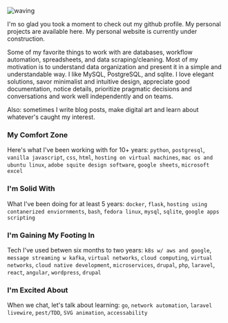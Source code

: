 ![waving](https://capsule-render.vercel.app/api?type=waving&height=200&text=hello%20everybody&fontAlign=40&fontAlignY=40&fontColor=ffffff&color=0:1f7a7a,4:008080,19:009999,65:3380cc,92:b53389,100:9d0759)

I'm so glad you took a moment to check out my github profile. My personal projects are available here. My personal website is currently under construction.

Some of my favorite things to work with are databases, workflow automation, spreadsheets, and data scraping/cleaning. Most of my motivation is to understand data organization and present it in a simple and understandable way. I like MySQL, PostgreSQL, and sqlite. I love elegant solutions, savor minimalist and intuitive design, appreciate good documentation, notice details, prioritize pragmatic decisions and conversations and work well independently and on teams.

Also: sometimes I write blog posts, make digital art and learn about whatever's caught my interest.

### My Comfort Zone

Here's what I've been working with for 10+ years: `python`, `postgresql`, `vanilla javascript`, `css`, `html`, `hosting on virtual machines`, `mac os and ubuntu linux`, `adobe squite design software`, `google sheets`, `microsoft excel`

### I'm Solid With

What I've been doing for at least 5 years: `docker`, `flask`, `hosting using contanerized enviornments`, `bash`, `fedora linux`, `mysql`, `sqlite`, `google apps scripting`

### I'm Gaining My Footing In

Tech I've used betwen six months to two years: `k8s w/ aws and google`, `message streaming w kafka`, `virtual networks`, `cloud computing`, `virtual networks`, `cloud native development`, `microservices`, `drupal`, `php`, `laravel`, `react`, `angular`, `wordpress`, `drupal`

### I'm Excited About

When we chat, let's talk about learning: `go`, `network automation`, `laravel livewire`, `pest/TDD`, `SVG animation`, `accessability`
